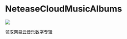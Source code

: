# NeteaseCloudMusicAlbums
<p>
    <img src="https://visitor-badge.glitch.me/badge?page_id=page.chen310.neteasecloudmusicalbums">
</p>
<p>领取<a href="https://chen310.github.io/NeteaseCloudMusicAlbums/">网易云音乐数字专辑</a></p>
